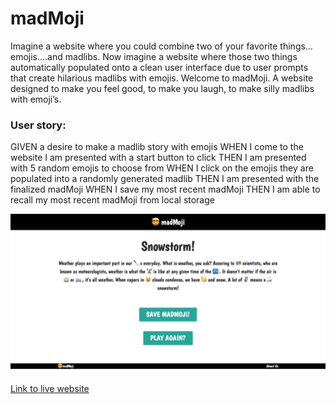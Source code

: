 # madMoji
Imagine a website where you could combine two of your favorite things…emojis….and madlibs. Now imagine a website where those two things automatically populated onto a clean user interface due to user prompts that create hilarious madlibs with emojis. Welcome to madMoji. A website designed to make you feel good, to make you laugh, to make silly madlibs with emoji’s.


### User story: 
GIVEN a desire to make a madlib story with emojis
WHEN I come to the website I am presented with a start button to click
THEN I am presented with 5 random emojis to choose from
WHEN I click on the emojis they are populated into a randomly generated madlib
THEN I am presented with the finalized madMoji
WHEN I save my most recent madMoji
THEN I am able to recall my most recent madMoji from local storage


![Small screen portfolio screenshot](./assets/images/screencapture.png)

[Link to live website](https://svellucci18.github.io/madMoji/)